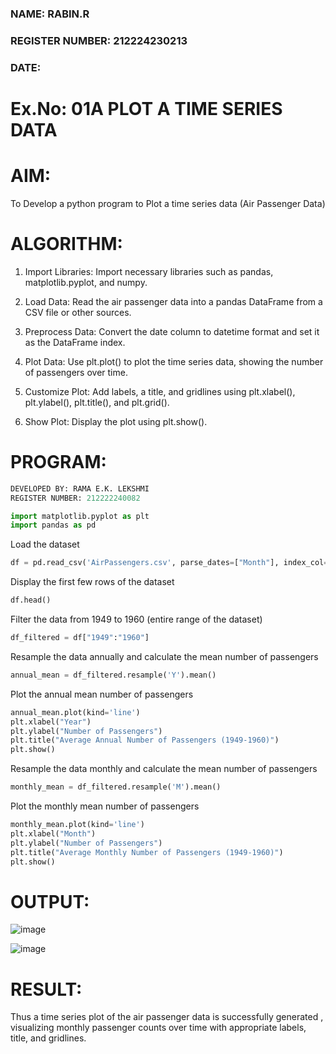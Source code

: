 ### NAME: RABIN.R
### REGISTER NUMBER: 212224230213
###  DATE: 
# Ex.No: 01A PLOT A TIME SERIES DATA


# AIM:
To Develop a python program to Plot a time series data (Air Passenger Data)
# ALGORITHM:

1. Import Libraries: Import necessary libraries such as pandas, matplotlib.pyplot, and numpy.

2. Load Data: Read the air passenger data into a pandas DataFrame from a CSV file or other sources.

3. Preprocess Data: Convert the date column to datetime format and set it as the DataFrame index.

4. Plot Data: Use plt.plot() to plot the time series data, showing the number of passengers over time.

5. Customize Plot: Add labels, a title, and gridlines using plt.xlabel(), plt.ylabel(), plt.title(), and plt.grid().

6. Show Plot: Display the plot using plt.show().

# PROGRAM:
```python
DEVELOPED BY: RAMA E.K. LEKSHMI
REGISTER NUMBER: 212222240082
```
```python
import matplotlib.pyplot as plt
import pandas as pd
```
Load the dataset
```python
df = pd.read_csv('AirPassengers.csv', parse_dates=["Month"], index_col="Month")
```
Display the first few rows of the dataset
```python
df.head()
```
Filter the data from 1949 to 1960 (entire range of the dataset)
```python
df_filtered = df["1949":"1960"]
```
Resample the data annually and calculate the mean number of passengers
```python
annual_mean = df_filtered.resample('Y').mean()
```
Plot the annual mean number of passengers
```python
annual_mean.plot(kind='line')
plt.xlabel("Year")
plt.ylabel("Number of Passengers")
plt.title("Average Annual Number of Passengers (1949-1960)")
plt.show()
```
Resample the data monthly and calculate the mean number of passengers
```python
monthly_mean = df_filtered.resample('M').mean()
```
Plot the monthly mean number of passengers
```python
monthly_mean.plot(kind='line')
plt.xlabel("Month")
plt.ylabel("Number of Passengers")
plt.title("Average Monthly Number of Passengers (1949-1960)")
plt.show()

```
# OUTPUT:

![image](https://github.com/user-attachments/assets/2139ff4f-1f1a-4d37-a2f5-4c35a71b013a)

![image](https://github.com/user-attachments/assets/9422da8e-b82a-49a7-a3b3-3746d0d12e37)


# RESULT:
Thus  a time series plot of the air passenger data is successfully generated , visualizing monthly passenger counts over time with appropriate labels, title, and gridlines.

